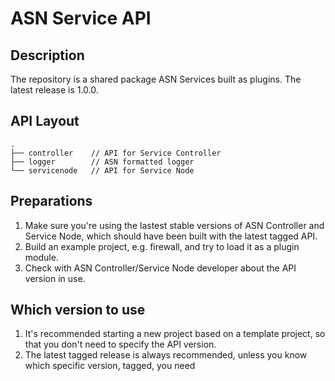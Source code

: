 # ASN Service API

## Description
The repository is a shared package ASN Services built as plugins.
The latest release is 1.0.0.

## API Layout
    .
    ├── controller    // API for Service Controller
    ├── logger        // ASN formatted logger
    └── servicenode   // API for Service Node

## Preparations
1. Make sure you're using the lastest stable versions of ASN Controller and Service Node, which should have been built with the latest tagged API.
2. Build an example project, e.g. firewall, and try to load it as a plugin module.
3. Check with ASN Controller/Service Node developer about the API version in use.

## Which version to use
1. It's recommended starting a new project based on a template project, so that you don't need to specify the API version.
2. The latest tagged release is always recommended, unless you know which specific version, tagged, you need
